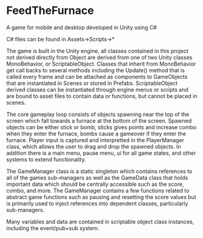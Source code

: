 # FeedTheFurnace
A game for mobile and desktop developed in Unity using C#


C# files can be found in Assets->Scripts->*

The game is built in the Unity engine, all classes contained in this project not derived directly from Object are derived from one of two Unity classes MonoBehavior, or ScriptableObject. Classes that inherit from MonoBehavior get call backs to several methods including the Update() method that is called every frame and can be attached as components to GameObjects that are instantiated in Scenes or stored in Prefabs. ScriptableObject derived classes can be instantiated through engine menus or scripts and are bound to asset files to contain data or functions, but cannot be placed in scenes. 

The core gameplay loop consists of objects spawning near the top of the screen which fall towards a furnace at the bottom of the screen. Spawned objects can be either stick or bomb, sticks gives points and increase combo when they enter the furnace, bombs cause a gameover if they enter the furnace. Player input is captured and interpretted in the PlayerManager class, which allows the user to drag and drop the spawned objects. In addition there is a main menu, pause menu, ui for all game states, and other systems to extend functionality. 

The GameManager class is a static singleton which contains references to all of the games sub-managers as well as the GameData class 
that holds important data which should be centrally accessible such as the score, combo, and more. The GameManager contains a few functions related to abstract game functions such as pausing and resetting the score values but is primarily used to inject references into dependent classes, particularly sub-managers.

Many variables and data are contained in scriptable object class instances, including the event/pub+sub system.

